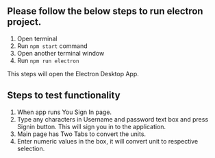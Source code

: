 ## Please follow the below steps to run electron project.

1. Open terminal 
2. Run `npm start` command
3. Open another terminal window
4. Run `npm run electron`

This steps will open the Electron Desktop App.

## Steps to test functionality

1. When app runs You Sign In page.
2. Type any characters in Username and password text box and press Signin button. This will sign you in to the application.
3. Main page has Two Tabs to convert the units.
4. Enter numeric values in the box, it will convert unit to respective selection.
